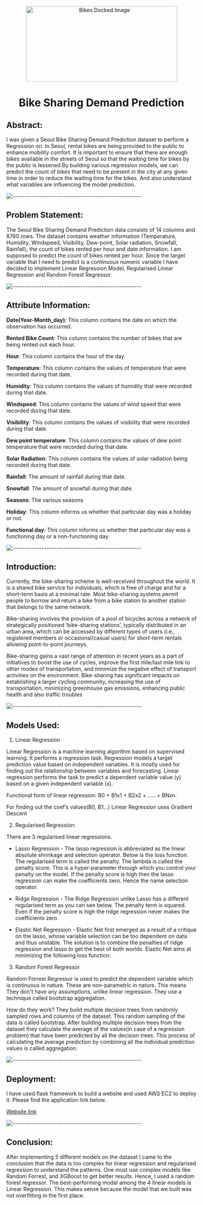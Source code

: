 <p align="center"> 
  <img src="Bikes Docked.jpg" alt="Bikes Docked Image" width="400px" height="200px">
</p>

<h1 align="center"> Bike Sharing Demand Prediction </h1>

## Abstract:

I was given a Seoul Bike Sharing Demand Prediction dataset to perform a Regression on. In Seoul, rental bikes are being provided to the public to enhance mobility comfort. It is important to ensure that there are enough bikes available in the streets of Seoul so that the waiting time for bikes by the public is lessened.By building various regression models, we can predict the count of bikes that need to be present in the city at any given time in order to reduce the waiting time for the bikes. And also understand what variables are influencing the model prediction.

![-----------------------------------------------------](https://raw.githubusercontent.com/andreasbm/readme/master/assets/lines/rainbow.png)

## Problem Statement:

The Seoul Bike Sharing Demand Prediction data consists of 14 columns and 8760 rows. The dataset contains weather information (Temperature, Humidity, Windspeed, Visibility, Dew-point, Solar radiation, Snowfall, Rainfall), the count of bikes rented per hour and date information. I am supposed to predict the count of bikes rented per hour. Since the target variable that I need to predict is a continuous numeric variable I have decided to implement Linear Regression Model, Regularised Linear Regression and Random Forest Regressor.

![-----------------------------------------------------](https://raw.githubusercontent.com/andreasbm/readme/master/assets/lines/rainbow.png)

## Attribute Information:

**Date(Year-Month_day)**: This column contains the date on which the observation has occurred.

**Rented Bike Count**: This column contains the number of bikes that are being rented out each hour.

**Hour**: This column contains the hour of the day.

**Temperature**: This column contains the values of temperature that were recorded during that date.

**Humidity**: This column contains the values of humidity that were recorded during that date.

**Windspeed**: This column contains the values of wind speed that were recorded during that date.

**Visibility**: This column contains the values of visibility that were recorded during that date.

**Dew point temperature**: This column contains the values of dew point temperature that were recorded during that date.

**Solar Radiation**: This column contains the values of solar radiation being recorded during that date.

**Rainfall**: The amount of rainfall during that date.

**Snowfall**: The amount of snowfall during that date.

**Seasons**: The various seasons 

**Holiday**: This column informs us whether that particular day was a holiday or not.

**Functional day**: This column informs us whether that particular day was a functioning day or a non-functioning day.

![-----------------------------------------------------](https://raw.githubusercontent.com/andreasbm/readme/master/assets/lines/rainbow.png)

## Introduction:

Currently, the bike-sharing scheme is well-received throughout the world. It is a shared bike service for individuals, which is free of charge and for a short-term basis at a minimal rate. Most bike-sharing systems permit people to borrow and return a bike from a bike station to another station that belongs to the same network.

Bike-sharing involves the provision of a pool of bicycles across a network of strategically positioned ‘bike-sharing stations’, typically distributed in an urban area, which can be accessed by different types of users (i.e., registered members or occasional/casual users) for short-term rentals allowing point-to-point journeys.

Bike-sharing gains a vast range of attention in recent years as a part of initiatives to boost the use of cycles, improve the first mile/last mile link to other modes of transportation, and minimize the negative effect of transport activities on the environment. Bike-sharing has significant impacts on establishing a larger cycling community, increasing the use of transportation, minimizing greenhouse gas emissions, enhancing public health and also traffic troubles

![-----------------------------------------------------](https://raw.githubusercontent.com/andreasbm/readme/master/assets/lines/rainbow.png)

## Models Used: 

1. Linear Regression

Linear Regression is a machine learning algorithm based on supervised learning. It performs a regression task. Regression models a target prediction value based on independent variables. It is mostly used for finding out the relationship between variables and forecasting. Linear regression performs the task to predict a dependent variable value (y) based on a given independent variable (x).

Functional form of linear regression: B0 + B1x1 + B2x2 +…….+ BNxn.

For finding out the coef’s values(B0, B1…) Linear Regression uses Gradient Descent

2. Regularised Regression:

There are 3 regularised linear regressions.

* Lasso Regression - The lasso regression is abbreviated as the linear absolute shrinkage and selection operator. Below is the loss function. The regularised term is called the penalty. The lambda is called the penalty score. This is a hyper-parameter through which you control your penalty on the model. If the penalty score is high then the lasso regression can make the coefficients zero. Hence the name selection operator.

* Ridge Regression - The Ridge Regression unlike Lasso has a different regularised term as you can see below. The penalty term is squared. Even if the penalty score is high the ridge regression never makes the coefficients zero.

* Elastic Net Regression - Elastic Net first emerged as a result of a critique on the lasso, whose variable selection can be too dependent on data and thus unstable. The solution is to combine the penalties of ridge regression and lasso to get the best of both worlds. Elastic Net aims at minimizing the following loss function:

3. Random Forest Regressor

Random Forrest Regressor is used to predict the dependent variable which is continuous in nature. These are non-parametric in nature. This means They don't have any assumptions, unlike linear regression. They use a technique called bootstrap aggregation.

How do they work?
They build multiple decision trees from randomly sampled rows and columns of the dataset. This random sampling of the data is called bootstrap. After building multiple decision trees from the dataset they calculate the average of the values(in case of a regression problem) that have been predicted by all the decision trees. This process of calculating the average prediction by combining all the individual prediction values is called aggregation.

![-----------------------------------------------------](https://raw.githubusercontent.com/andreasbm/readme/master/assets/lines/rainbow.png)

## Deployment:

I have used flask framework to build a website and used AWS EC2 to deploy it. Please find the application link below.

[Website link](http://ec2-65-1-1-208.ap-south-1.compute.amazonaws.com:8080/)

![-----------------------------------------------------](https://raw.githubusercontent.com/andreasbm/readme/master/assets/lines/rainbow.png)

## Conclusion:

After implementing 5 different models on the dataset I came to the conclusion that the data is too complex for linear regression and regularised regression to understand the patterns. One must use complex models like Random Forrest, and XGBoost to get better results. Hence, I used a random forest regressor. The best-performing model among the 4 linear models is Linear Regression. This makes sense because the model that we built was not overfitting in the first place.








